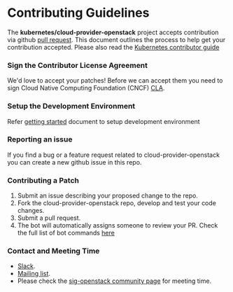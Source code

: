 # Contributing Guidelines

The **kubernetes/cloud-provider-openstack** project accepts contribution via github [pull request](https://help.github.com/articles/about-pull-requests/). This document outlines the process to help get your contribution accepted. Please also read the [Kubernetes contributor guide](https://github.com/kubernetes/community/blob/master/contributors/guide/README.md)

### Sign the Contributor License Agreement

We'd love to accept your patches! Before we can accept them you need to sign Cloud Native Computing Foundation (CNCF) [CLA](https://github.com/kubernetes/community/blob/master/CLA.md).

### Setup the Development Environment 
Refer [getting started](https://github.com/kubernetes/cloud-provider-openstack/blob/master/docs/getting-started-provider-dev.md)  document to setup development environment

### Reporting an issue
If you find a bug or a feature request related to cloud-provider-openstack you can create a new github issue in this repo.

### Contributing a Patch
1. Submit an issue describing your proposed change to the repo.
2. Fork the cloud-provider-openstack repo, develop and test your code changes.
3. Submit a pull request.
4. The bot will automatically assigns someone to review your PR. Check the full list of bot commands [here](https://prow.k8s.io/command-help)

### Contact and Meeting Time

* [Slack](https://kubernetes.slack.com/messages/sig-openstack).
* [Mailing list](https://groups.google.com/forum/#!forum/kubernetes-sig-openstack).
* Please check the [sig-openstack community page](https://github.com/kubernetes/community/tree/master/sig-openstack) for meeting time.
